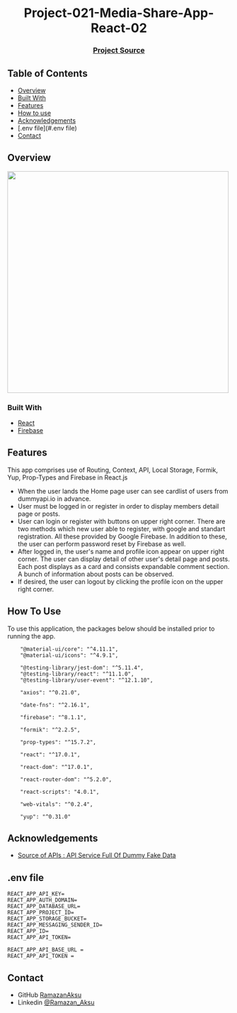 <h1 align="center">Project-021-Media-Share-App-React-02</h1>


<div align="center">
  <h3>
    <a href="https://github.com/raymondaksu/Project-021-Media-Share-App-React-02.git">
      Project Source
    </a>
 
  </h3>
</div>

<!-- TABLE OF CONTENTS -->

## Table of Contents

- [Overview](#overview)
- [Built With](#built-with)
- [Features](#features)
- [How to use](#how-to-use)
- [Acknowledgements](#acknowledgements)
- [.env file](#.env file)
- [Contact](#contact)

<!-- OVERVIEW -->

## Overview

<img src="MovieSearchApp.gif" height="500">

### Built With

<!-- This section should list any major frameworks that you built your project using. Here are a few examples.-->

- [React](https://reactjs.org/)
- [Firebase](https://firebase.google.com/?hl=en)


## Features

This app comprises use of Routing, Context, API, Local Storage, Formik, Yup, Prop-Types and Firebase in React.js

- When the user lands the Home page user can see cardlist of users from dummyapi.io in advance.
- User must be logged in or register in order to display members detail page or posts.
- User can login or register with buttons on upper right corner. There are two methods which new user able to register, with google and standart registration. All these provided by Google Firebase. In addition to these, the user can perform password reset by Firebase as well. 
- After logged in, the user's name and profile icon appear on upper right corner. The user can display detail of other user's detail page and posts. Each post displays as a card and consists expandable comment section. A bunch of information about posts can be observed.
- If desired, the user can logout by clicking the profile icon on the upper right corner.

## How To Use

To use this application, the packages below should be installed prior to running the app. 

```
    "@material-ui/core": "^4.11.1",
    "@material-ui/icons": "^4.9.1",
    
    "@testing-library/jest-dom": "^5.11.4",
    "@testing-library/react": "^11.1.0",
    "@testing-library/user-event": "^12.1.10",
    
    "axios": "^0.21.0",
    
    "date-fns": "^2.16.1",
    
    "firebase": "^8.1.1",
    
    "formik": "^2.2.5",
    
    "prop-types": "^15.7.2",
    
    "react": "^17.0.1",
    
    "react-dom": "^17.0.1",
    
    "react-router-dom": "^5.2.0",
    
    "react-scripts": "4.0.1",
    
    "web-vitals": "^0.2.4",
    
    "yup": "^0.31.0"

```

## Acknowledgements

<!-- This section should list any articles or add-ons/plugins that helps you to complete the project. This is optional but it will help you in the future. For exmpale -->

- [Source of APIs : API Service Full Of Dummy Fake Data](https://dummyapi.io/)

## .env file

```
REACT_APP_API_KEY=
REACT_APP_AUTH_DOMAIN=
REACT_APP_DATABASE_URL=
REACT_APP_PROJECT_ID=
REACT_APP_STORAGE_BUCKET=
REACT_APP_MESSAGING_SENDER_ID=
REACT_APP_ID=
REACT_APP_API_TOKEN=

REACT_APP_API_BASE_URL =
REACT_APP_API_TOKEN =
```
## Contact

- GitHub [RamazanAksu](https://github.com/raymondaksu)
- Linkedin [@Ramazan_Aksu](https://www.linkedin.com/in/ramazan-aksu-825b171b7/)
